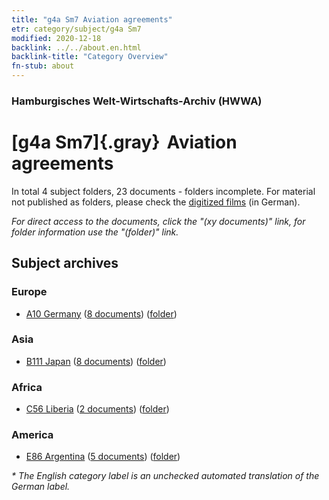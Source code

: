 ```yaml
---
title: "g4a Sm7 Aviation agreements"
etr: category/subject/g4a Sm7
modified: 2020-12-18
backlink: ../../about.en.html
backlink-title: "Category Overview"
fn-stub: about
---
```


### Hamburgisches Welt-Wirtschafts-Archiv (HWWA)
# [g4a Sm7]{.gray}&#8201; Aviation agreements&#160; 





In total 4 subject folders, 23 documents - folders incomplete.
For material not published as folders, please check the [digitized films](/film/h1_sh) (in German).

_For direct access to the documents, click the "(xy documents)" link, for folder information use the "(folder)" link._

## Subject archives



### Europe

- [A10 Germany](../../../geo/about.en.html#A10) (<a href="https://dfg-viewer.de/show/?tx_dlf[id]=https://pm20.zbw.eu/mets/sh/1261xx/126128/1445xx/144538/public.mets.en.xml" target="_blank">8 documents</a>) ([folder](http://purl.org/pressemappe20/folder/sh/126128,144538))

### Asia

- [B111 Japan](../../../geo/about.en.html#B111) (<a href="https://dfg-viewer.de/show/?tx_dlf[id]=https://pm20.zbw.eu/mets/sh/1412xx/141272/1445xx/144538/public.mets.en.xml" target="_blank">8 documents</a>) ([folder](http://purl.org/pressemappe20/folder/sh/141272,144538))

### Africa

- [C56 Liberia](../../../geo/about.en.html#C56) (<a href="https://dfg-viewer.de/show/?tx_dlf[id]=https://pm20.zbw.eu/mets/sh/1414xx/141405/1445xx/144538/public.mets.en.xml" target="_blank">2 documents</a>) ([folder](http://purl.org/pressemappe20/folder/sh/141405,144538))

### America

- [E86 Argentina](../../../geo/about.en.html#E86) (<a href="https://dfg-viewer.de/show/?tx_dlf[id]=https://pm20.zbw.eu/mets/sh/1416xx/141692/1445xx/144538/public.mets.en.xml" target="_blank">5 documents</a>) ([folder](http://purl.org/pressemappe20/folder/sh/141692,144538))


_* The English category label is an unchecked automated translation of the German label._

